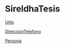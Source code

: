 # SireldhaTesis

<a href="https://documenter.getpostman.com/view/249745/sireldha/6Z3srmn">Utils</a>

<a href="https://documenter.getpostman.com/view/249745/sireldhadirecciontelefono/6Z3srEj#1f5cf99e-6f5e-6680-d6fa-3ef8a6f63bff">DireccionTelefono</a>

<a href="https://documenter.getpostman.com/view/249745/sireldhapersona/6Z3trgg">Persona</a>



